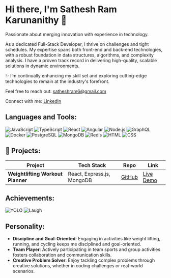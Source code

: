# Hi there, I'm Sathesh Ram Karunanithy 👋

Passionate about merging innovation with experience in technology.

As a dedicated Full-Stack Developer, I thrive on challenges and tight schedules. My expertise spans both front-end and back-end technologies, with a robust foundation in data structures, algorithms, and complexity analysis. I have a proven track record in delivering high-quality, scalable solutions in dynamic environments. 

✨ I’m continually enhancing my skill set and exploring cutting-edge technologies to remain at the industry's forefront.

Feel free to reach out: satheshram6@gmail.com

Connect with me:
[LinkedIn](https://www.linkedin.com/in/sathesh-ram-karunanithy)

## Languages and Tools:
![JavaScript](https://img.shields.io/badge/-JavaScript-black?style=flat-square&logo=javascript)
![TypeScript](https://img.shields.io/badge/-TypeScript-black?style=flat-square&logo=typescript)
![React](https://img.shields.io/badge/-React-black?style=flat-square&logo=react)
![Angular](https://img.shields.io/badge/-Angular-black?style=flat-square&logo=angular)
![Node.js](https://img.shields.io/badge/-Node.js-black?style=flat-square&logo=Node.js)
![GraphQL](https://img.shields.io/badge/-GraphQL-black?style=flat-square&logo=graphql)
![Docker](https://img.shields.io/badge/-Docker-black?style=flat-square&logo=docker)
![PostgreSQL](https://img.shields.io/badge/-PostgreSQL-black?style=flat-square&logo=postgresql)
![MongoDB](https://img.shields.io/badge/-MongoDB-black?style=flat-square&logo=mongodb)
![Redis](https://img.shields.io/badge/-Redis-black?style=flat-square&logo=redis)
![HTML](https://img.shields.io/badge/-HTML-black?style=flat-square&logo=html5)
![CSS](https://img.shields.io/badge/-CSS-black?style=flat-square&logo=css3)

## 🚀 Projects:
| Project | Tech Stack | Repo | Link |
| --- | --- | --- | --- |
| **Weightlifting Workout Planner** | React, Express.js, MongoDB | [GitHub](https://github.com/Sathesh-Ram/Workout-Tracker-A) | [Live Demo](#) |

<!-- Optional: Add more stats like streak and top languages -->
<!--
![GitHub Streak](https://github-readme-streak-stats.herokuapp.com/?user=Sathesh-Ram&theme=dark)
![Top Languages](https://github-readme-stats.vercel.app/api/top-langs/?username=Sathesh-Ram&layout=compact&theme=dark)
-->

## Achievements:
![YOLO](https://img.shields.io/badge/-YOLO-black?style=flat-square&logo=yolo)
![Laugh](https://img.shields.io/badge/-Laugh-black?style=flat-square&logo=laugh)

## Personality:
- **Discipline and Goal-Oriented**: Engaging in activities like weight lifting, running, and cycling keeps me disciplined and goal-oriented.
- **Team Player**: Actively participating in team sports and group activities fosters collaboration and communication skills.
- **Creative Problem Solver**: Enjoy tackling complex problems through creative solutions, whether in coding challenges or real-world scenarios.
